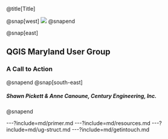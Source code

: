 @title[Title]

@snap[west]
![](./assets/UncleSam2.png)
@snapend

@snap[east]
<h2>QGIS Maryland User Group</h2>
<h3><span class="text--red">A Call to Action</span></h3>
@snapend
@snap[south-east]
<h5>Shawn Pickett & Anne Canoune, Century Engineering, Inc.</h5>
@snapend

---?include=md/primer.md
---?include=md/resources.md
---?include=md/ug-struct.md
---?include=md/getintouch.md

